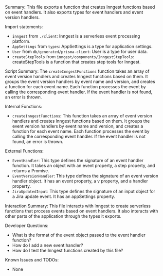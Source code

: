 Summary:
This file exports a function that creates Inngest functions based on event handlers. It also exports types for event handlers and event version handlers.

Import statements:
- `inngest` from `./client`: Inngest is a serverless event processing platform.
- `AppSettings` from `types`: AppSettings is a type for application settings.
- `User` from `db/generated/prisma-client`: User is a type for user data.
- `createStepTools` from `inngest/components/InngestStepTools`: createStepTools is a function that creates step tools for Inngest.

Script Summary:
The `createInngestFunctions` function takes an array of event version handlers and creates Inngest functions based on them. It groups the event version handlers by event name and version, and creates a function for each event name. Each function processes the event by calling the corresponding event handler. If the event handler is not found, an error is thrown.

Internal Functions:
- `createInngestFunctions`: This function takes an array of event version handlers and creates Inngest functions based on them. It groups the event version handlers by event name and version, and creates a function for each event name. Each function processes the event by calling the corresponding event handler. If the event handler is not found, an error is thrown.

External Functions:
- `EventHandler`: This type defines the signature of an event handler function. It takes an object with an event property, a step property, and returns a Promise.
- `EventVersionHandler`: This type defines the signature of an event version handler object. It has an event property, a v property, and a handler property.
- `JiraUpdatedInput`: This type defines the signature of an input object for a Jira update event. It has an appSettings property.

Interaction Summary:
This file interacts with Inngest to create serverless functions that process events based on event handlers. It also interacts with other parts of the application through the types it exports.

Developer Questions:
- What is the format of the event object passed to the event handler function?
- How do I add a new event handler?
- How do I test the Inngest functions created by this file?

Known Issues and TODOs:
- None